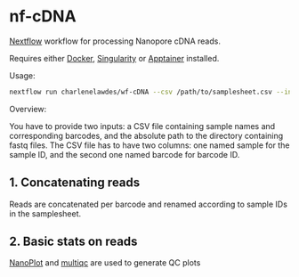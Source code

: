 # nf-cDNA

[Nextflow] workflow for processing Nanopore cDNA reads.

Requires either [Docker], [Singularity] or [Apptainer] installed.

Usage:

```sh
nextflow run charlenelawdes/wf-cDNA --csv /path/to/samplesheet.csv --in_dir /absolute/path/to/input
```

Overview:

You have to provide two inputs: a CSV file containing sample names and corresponding barcodes, and the absolute path to the directory containing fastq files.
The CSV file has to have two columns: one named sample for the sample ID, and the second one named barcode for barcode ID.

## 1. Concatenating reads

Reads are concatenated per barcode and renamed according to sample IDs in the samplesheet.

## 2. Basic stats on reads

[NanoPlot] and [multiqc] are used to generate QC plots

[Docker]: https://www.docker.com
[Nextflow]: https://www.nextflow.io/docs/latest/index.html
[Singularity]: https://docs.sylabs.io/guides/3.5/user-guide/introduction.html
[Apptainer]: https://apptainer.org
[NanoPlot]: https://github.com/wdecoster/NanoPlot
[multiqc]: https://multiqc.info
